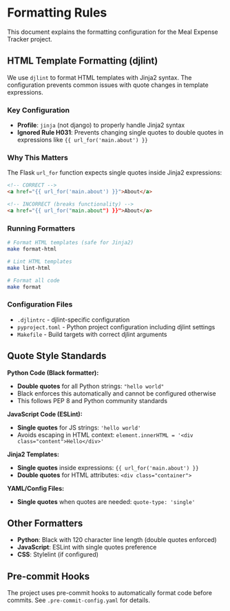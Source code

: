 # Formatting Rules

This document explains the formatting configuration for the Meal Expense Tracker project.

## HTML Template Formatting (djlint)

We use `djlint` to format HTML templates with Jinja2 syntax. The configuration prevents common issues with quote changes in template expressions.

### Key Configuration

- **Profile**: `jinja` (not django) to properly handle Jinja2 syntax
- **Ignored Rule H031**: Prevents changing single quotes to double quotes in expressions like `{{ url_for('main.about') }}`

### Why This Matters

The Flask `url_for` function expects single quotes inside Jinja2 expressions:

```html
<!-- CORRECT -->
<a href="{{ url_for('main.about') }}">About</a>

<!-- INCORRECT (breaks functionality) -->
<a href="{{ url_for("main.about") }}">About</a>
```

### Running Formatters

```bash
# Format HTML templates (safe for Jinja2)
make format-html

# Lint HTML templates
make lint-html

# Format all code
make format
```

### Configuration Files

- `.djlintrc` - djlint-specific configuration
- `pyproject.toml` - Python project configuration including djlint settings
- `Makefile` - Build targets with correct djlint arguments

## Quote Style Standards

**Python Code (Black formatter):**

- **Double quotes** for all Python strings: `"hello world"`
- Black enforces this automatically and cannot be configured otherwise
- This follows PEP 8 and Python community standards

**JavaScript Code (ESLint):**

- **Single quotes** for JS strings: `'hello world'`
- Avoids escaping in HTML context: `element.innerHTML = '<div class="content">Hello</div>'`

**Jinja2 Templates:**

- **Single quotes** inside expressions: `{{ url_for('main.about') }}`
- **Double quotes** for HTML attributes: `<div class="container">`

**YAML/Config Files:**

- **Single quotes** when quotes are needed: `quote-type: 'single'`

## Other Formatters

- **Python**: Black with 120 character line length (double quotes enforced)
- **JavaScript**: ESLint with single quotes preference
- **CSS**: Stylelint (if configured)

## Pre-commit Hooks

The project uses pre-commit hooks to automatically format code before commits. See `.pre-commit-config.yaml` for details.
